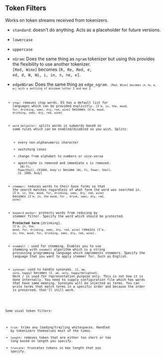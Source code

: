 ## Token Filters

Works on token streams received from tokenizers.<br>

- <code>standard</code>: doesn't do anything. Acts as a placeholder for future versions.

- <code>lowercase</code>
- <code>uppercase</code>

- <code>nGram</code>: Does the same thing as <code>ngram</code> tokenizer but using this provides the flexibility to use another tokenizer.<br> <code>\[Red, Wine]</code> becomes <code>\[R, Re, Red, e, ed, d, W, Wi, i, in, n, ne, e]</code>.

- <code>edgeNGram</code>: Does the same thing as <code>edge_ngram<code>. <code>\[Red, Wine] becomes <code>\[R, Re, W, Wi]</code> with a settiing of minimum letter 1 and max 2.

- <code>stop</code>: removes stop words. ES has a default list for languages which can be provided explicitly. <code>\[I'm, in, the, mood, for, drinking, semi, dry, red, wine]</code> becomes <code>\[O'm, mood, drinking, semi, dry, red, wine]</code>

- <code>word_delimiter</code>: splits words in subwords based on some rules which can be enabled/disabled as you wish. Splits:
	- every non-alphanumeric character
	- switching cases
	- change from alphabet to numbers or vice-versa
	- apostrophe is removed and immediate s is removed. <br>
<code>\[Wi-Fi, PowerShell, CE1000, Andy's]</code> become <code>\[Wi, Fi, Power, Shell, CE, 1000, Andy]</code>

- <code>stemmer</code>: reduces words to their base forms so that the search matches regardless of what form the word was searched in. <code>\[I'm, in, the, mood, for, drinking, semi, dry, red, wine]</code> becomes <code>\[I'm, in, the mood, for , drink, semi, dry, red, wine]</code>

- <code>keyword_marker</code>: protects words from reducing by stemmer filter. Specify the word which should be protected.<br> **Protected term**:\[drinking].<br><code>\[I'm, in, the, mood, for, drinking, semi, dry, red, wine]</code> remains <code>\[I'm, in, the, mood, for, drinking, semi, dry, red, wine]</code>.

- <code>snowball</code> : used for stemming. Enables you to use stemming with <code>snowball</code> algorithm which is a string processing programming language which implements stemmers. Specify the language that you want to apply stemmer for. Such as English.

- <code>synonym</code>: used to handle synonyms. <code>\[I, am, very, happy]</code> becomes <code>\[I, am, very, happy/delighted]</code>. Here / is used for representation purpose only. This is not how it is done internally. You need to supply configuration file which has words that have same meaning. Synonyms will be injected as terms. You can write terms that match terms in a specific order and because the order is preserved, that'll still work. <br>

Some usual token filters:<br>
- <code>trim</code>: trims any leading/trailing whitespaces. Handled by tokenizers themselves most of the times.
- <code>length</code>: removes token that are either too short or too long based on length you specify.
- <code>truncate</code>: truncates tokens in max length that you specify.